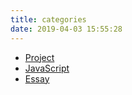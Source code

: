 ```yaml
---
title: categories
date: 2019-04-03 15:55:28
---
```


* [Project](./Project/)
* [JavaScript](./JavaScript/)
* [Essay](./Essay/)